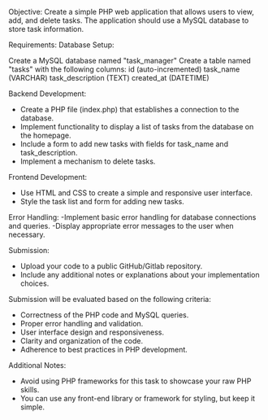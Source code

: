 Objective: Create a simple PHP web application that allows users to view, add, and delete tasks. The application should use a MySQL database to store task information.

Requirements:
Database Setup:

Create a MySQL database named "task_manager"
Create a table named "tasks" with the following columns:
id (auto-incremented)
task_name (VARCHAR)
task_description (TEXT)
created_at (DATETIME)

Backend Development:

- Create a PHP file (index.php) that establishes a connection to the database.
- Implement functionality to display a list of tasks from the database on the homepage.
- Include a form to add new tasks with fields for task_name and task_description.
- Implement a mechanism to delete tasks.

Frontend Development:

- Use HTML and CSS to create a simple and responsive user interface.
- Style the task list and form for adding new tasks.

Error Handling:
-Implement basic error handling for database connections and queries.
-Display appropriate error messages to the user when necessary.

Submission:

- Upload your code to a public GitHub/Gitlab repository.
- Include any additional notes or explanations about your implementation choices.

Submission will be evaluated based on the following criteria:

- Correctness of the PHP code and MySQL queries.
- Proper error handling and validation.
- User interface design and responsiveness.
- Clarity and organization of the code.
- Adherence to best practices in PHP development.

Additional Notes:

- Avoid using PHP frameworks for this task to showcase your raw PHP skills.
- You can use any front-end library or framework for styling, but keep it simple.
